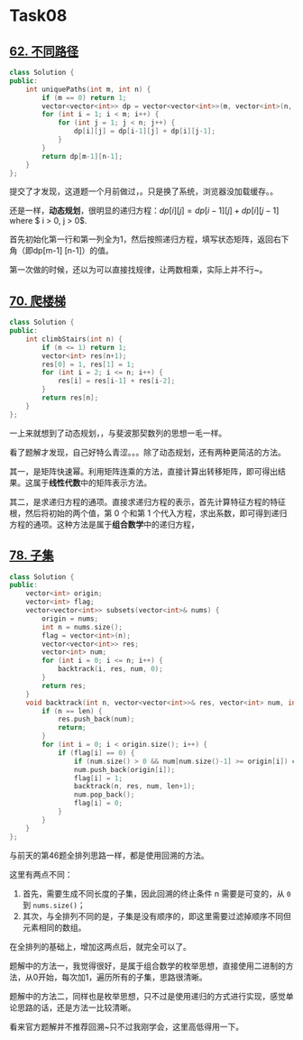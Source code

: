 # Task08

## [62. 不同路径](https://leetcode-cn.com/problems/unique-paths/) 

```c++
class Solution {
public:
    int uniquePaths(int m, int n) {
        if (m == 0) return 1;
        vector<vector<int>> dp = vector<vector<int>>(m, vector<int>(n, 1));
        for (int i = 1; i < m; i++) {
            for (int j = 1; j < n; j++) {
                dp[i][j] = dp[i-1][j] + dp[i][j-1];
            }
        }
        return dp[m-1][n-1];
    }
};
```

提交了才发现，这道题一个月前做过，。只是换了系统，浏览器没加载缓存。。

还是一样，**动态规划**，很明显的递归方程：$dp[i] [j] = dp[i-1] [j] + dp[i] [j-1]$ where $ i > 0, j > 0$. 

首先初始化第一行和第一列全为1，然后按照递归方程，填写状态矩阵，返回右下角（即dp[m-1] [n-1]）的值。

第一次做的时候，还以为可以直接找规律，让两数相乘，实际上并不行\~。

## [70. 爬楼梯](https://leetcode-cn.com/problems/climbing-stairs/)

```c++
class Solution {
public:
    int climbStairs(int n) {
        if (n <= 1) return 1;
        vector<int> res(n+1);
        res[0] = 1, res[1] = 1;
        for (int i = 2; i <= n; i++) {
            res[i] = res[i-1] + res[i-2];
        }
        return res[n];
    }
};
```

一上来就想到了动态规划，，与斐波那契数列的思想一毛一样。

看了题解才发现，自己好特么青涩。。。除了动态规划，还有两种更简洁的方法。

其一，是矩阵快速幂。利用矩阵连乘的方法，直接计算出转移矩阵，即可得出结果。这属于**线性代数**中的矩阵表示方法。

其二，是求递归方程的通项。直接求递归方程的表示，首先计算特征方程的特征根，然后将初始的两个值，第 0 个和第 1 个代入方程，求出系数，即可得到递归方程的通项。这种方法是属于**组合数学**中的递归方程，

## [78. 子集](https://leetcode-cn.com/problems/subsets/)

```c++
class Solution {
public:
    vector<int> origin;
    vector<int> flag;
    vector<vector<int>> subsets(vector<int>& nums) {
        origin = nums;
        int n = nums.size();
        flag = vector<int>(n);
        vector<vector<int>> res;
        vector<int> num;
        for (int i = 0; i <= n; i++) {
            backtrack(i, res, num, 0);
        }
        return res;
    }
    void backtrack(int n, vector<vector<int>>& res, vector<int> num, int len) {
        if (n == len) {
            res.push_back(num);
            return;
        }
        for (int i = 0; i < origin.size(); i++) {
            if (flag[i] == 0) {
                if (num.size() > 0 && num[num.size()-1] >= origin[i]) continue;
                num.push_back(origin[i]);
                flag[i] = 1;
                backtrack(n, res, num, len+1);
                num.pop_back();
                flag[i] = 0;
            }
        }
    }
};
```

与前天的第46题全排列思路一样，都是使用回溯的方法。

这里有两点不同：

1. 首先，需要生成不同长度的子集，因此回溯的终止条件 n 需要是可变的，从 `0` 到 `nums.size()`；
2. 其次，与全排列不同的是，子集是没有顺序的，即这里需要过滤掉顺序不同但元素相同的数组。

在全排列的基础上，增加这两点后，就完全可以了。

题解中的方法一，我觉得很好，是属于组合数学的枚举思想，直接使用二进制的方法，从0开始，每次加1，遍历所有的子集，思路很清晰。

题解中的方法二，同样也是枚举思想，只不过是使用递归的方式进行实现，感觉单论思路的话，还是方法一比较清晰。

看来官方题解并不推荐回溯\~只不过我刚学会，这里高低得用一下。